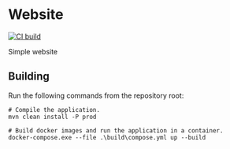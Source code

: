 # Website

[![CI build](https://github.com/tjh90/website/actions/workflows/build.yml/badge.svg?branch=main)](https://github.com/tjh90/website/actions/workflows/build.yml)

Simple website

## Building

Run the following commands from the repository root:

``` shell
# Compile the application.
mvn clean install -P prod

# Build docker images and run the application in a container.
docker-compose.exe --file .\build\compose.yml up --build
```

